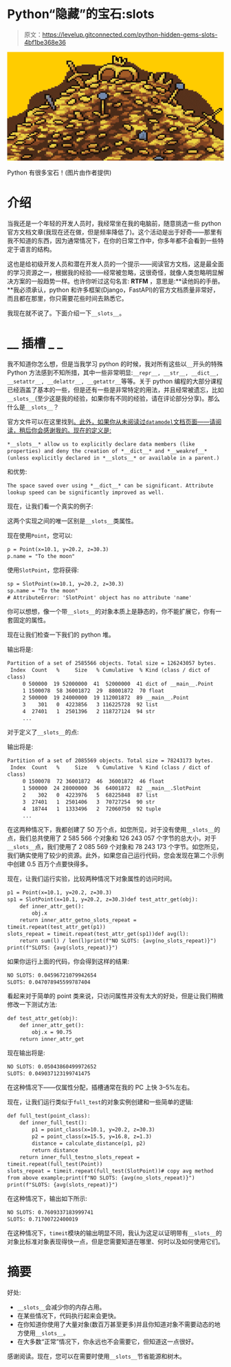 # Python“隐藏”的宝石:__slots__

> 原文：<https://levelup.gitconnected.com/python-hidden-gems-slots-4bf1be368e36>

![](img/eb1a577099b6cecb2f5fcd41ee707d99.png)

Python 有很多宝石！(图片由作者提供)

# 介绍

当我还是一个年轻的开发人员时，我经常坐在我的电脑前，随意挑选一些 python 官方文档文章(我现在还在做，但是频率降低了)。这个活动是出于好奇——那里有我不知道的东西，因为通常情况下，在你的日常工作中，你多年都不会看到一些特定于语言的结构。

这也是给初级开发人员和潜在开发人员的一个提示——阅读官方文档，这是最全面的学习资源之一，根据我的经验——经常被忽略，这很奇怪，就像人类忽略明显解决方案的一般趋势一样。也许你听过这句名言: **RTFM** ，意思是:**读他妈的手册。**我必须承认，python 和许多框架(Django，FastAPI)的官方文档质量非常好，而且都在那里，你只需要花些时间去熟悉它。

我现在就不说了。下面介绍一下`__slots__`。

# __ 插槽 _ _

我不知道你怎么想，但是当我学习 python 的时候，我对所有这些以`__`开头的特殊 Python 方法感到不知所措，其中一些非常明显:`__repr__, __str__, __dict__, __setattr__, __delattr__, __getattr__`等等。关于 python 编程的大部分课程已经涵盖了基本的一些，但是还有一些是非常特定的用法，并且经常被遗忘，比如`__slots__`(至少这是我的经验，如果你有不同的经验，请在评论部分分享)。那么什么是`__slots__`？

官方文件可以在这里找到[。此外，如果你从未阅读过`datamodel`文档页面——请阅读，稍后你会感谢我的。现在的定义是:](https://docs.python.org/3/reference/datamodel.html#slots)

```
*__slots__* allow us to explicitly declare data members (like properties) and deny the creation of *__dict__* and *__weakref__* (unless explicitly declared in *__slots__* or available in a parent.)
```

和优势:

```
The space saved over using *__dict__* can be significant. Attribute lookup speed can be significantly improved as well.
```

现在，让我们看一个真实的例子:

这两个实现之间的唯一区别是`__slots__`类属性。

现在使用`Point`，您可以:

```
p = Point(x=10.1, y=20.2, z=30.3)
p.name = "To the moon"
```

使用`SlotPoint`，您将获得:

```
sp = SlotPoint(x=10.1, y=20.2, z=30.3)
sp.name = "To the moon"
# AttributeError: 'SlotPoint' object has no attribute 'name'
```

你可以想想，像一个带`__slots__`的对象本质上是静态的，你不能扩展它，你有一套固定的属性。

现在让我们检查一下我们的 python 堆。

输出将是:

```
Partition of a set of 2585566 objects. Total size = 126243057 bytes.
 Index  Count   %     Size   % Cumulative  % Kind (class / dict of class)
     0 500000  19 52000000  41  52000000  41 dict of __main__.Point
     1 1500078  58 36001872  29  88001872  70 float
     2 500000  19 24000000  19 112001872  89 __main__.Point
     3    301   0  4223856   3 116225728  92 list
     4  27401   1  2501396   2 118727124  94 str
     ...
```

对于定义了`__slots__`的点:

输出将是:

```
Partition of a set of 2085569 objects. Total size = 78243173 bytes.
 Index  Count   %     Size   % Cumulative  % Kind (class / dict of class)
     0 1500078  72 36001872  46  36001872  46 float
     1 500000  24 28000000  36  64001872  82 __main__.SlotPoint
     2    302   0  4223976   5  68225848  87 list
     3  27401   1  2501406   3  70727254  90 str
     4  18744   1  1333496   2  72060750  92 tuple
     ...
```

在这两种情况下，我都创建了 50 万个点，如您所见，对于没有使用`__slots__`的点，我们总共使用了 2 585 566 个对象和 126 243 057 个字节的总大小，对于`__slots__`点，我们使用了 2 085 569 个对象和 78 243 173 个字节。如您所见，我们确实使用了较少的资源。此外，如果您自己运行代码，您会发现在第二个示例中创建 0.5 百万个点要快得多。

现在，让我们运行实验，比较两种情况下对象属性的访问时间。

```
p1 = Point(x=10.1, y=20.2, z=30.3)
sp1 = SlotPoint(x=10.1, y=20.2, z=30.3)def test_attr_get(obj):
    def inner_attr_get():
        obj.x
    return inner_attr_getno_slots_repeat = timeit.repeat(test_attr_get(p1))
slots_repeat = timeit.repeat(test_attr_get(sp1))def avg(l):
    return sum(l) / len(l)print(f"NO SLOTS: {avg(no_slots_repeat)}")
print(f"SLOTS: {avg(slots_repeat)}")
```

如果你运行上面的代码，你会得到这样的结果:

```
NO SLOTS: 0.04596721079942654
SLOTS: 0.047078945599787404
```

看起来对于简单的 point 类来说，只访问属性并没有太大的好处，但是让我们稍微修改一下测试方法:

```
def test_attr_get(obj):
    def inner_attr_get():
        obj.x = 90.75
    return inner_attr_get
```

现在输出将是:

```
NO SLOTS: 0.05043860499972652
SLOTS: 0.049037123199741475
```

在这种情况下——仅属性分配，插槽通常在我的 PC 上快 3–5%左右。

现在，让我们运行类似于`full_test`的对象实例创建和一些简单的逻辑:

```
def full_test(point_class):
    def inner_full_test():
        p1 = point_class(x=10.1, y=20.2, z=30.3)
        p2 = point_class(x=15.5, y=16.8, z=1.3)
        distance = calculate_distance(p1, p2)
        return distance
    return inner_full_testno_slots_repeat = timeit.repeat(full_test(Point))
slots_repeat = timeit.repeat(full_test(SlotPoint))# copy avg method from above example;print(f"NO SLOTS: {avg(no_slots_repeat)}")
print(f"SLOTS: {avg(slots_repeat)}")
```

在这种情况下，输出如下所示:

```
NO SLOTS: 0.7609337183999741
SLOTS: 0.71700722400019
```

在这种情况下，`timeit`模块的输出明显不同，我认为这足以证明带有`__slots__`的对象比标准对象表现得快一点，但是您需要知道在哪里、何时以及如何使用它们。

# 摘要

好处:

*   `__slots__`会减少你的内存占用。
*   在某些情况下，代码执行起来会更快。
*   在你知道你使用了大量对象(数百万甚至更多)并且你知道对象不需要动态的地方使用`__slots__`。
*   在大多数“正常”情况下，你永远也不会需要它，但知道这一点很好。

感谢阅读。现在，您可以在需要时使用`__slots__`节省能源和树木。